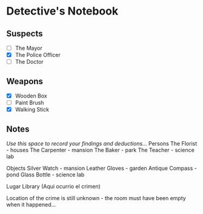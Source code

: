 # Detective's Notebook

## Suspects
- [ ] The Mayor
- [X] The Police Officer
- [ ] The Doctor

## Weapons
- [X] Wooden Box
- [ ] Paint Brush
- [X] Walking Stick

## Notes
*Use this space to record your findings and deductions...*
Persons
The Florist - houses
The Carpenter - mansion
The Baker - park
The Teacher - science lab

Objects
Silver Watch - mansion
Leather Gloves - garden
Antique Compass - pond
Glass Bottle - science lab

Lugar
Library (Aqui ocurrio el crimen)

Location of the crime is still unknown - the room must have been empty when it happened...
